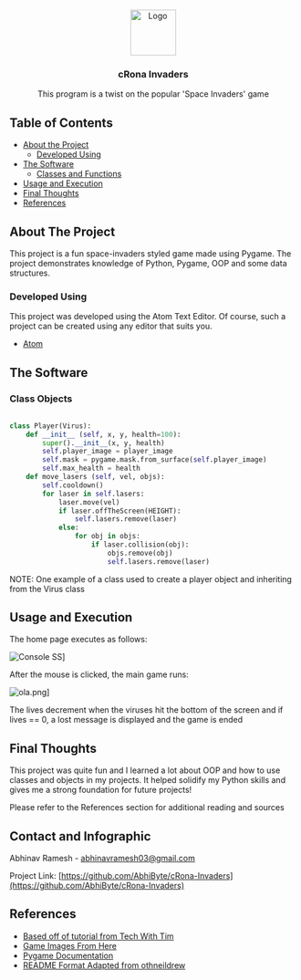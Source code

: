 <br />
  <p align="center">
  <a href="https://github.com/AbhiByte/cRona-Invaders">
    <img src="[![lol.png](https://i.postimg.cc/RFqbXmfh/lol.png)](https://postimg.cc/gXFD2fgb)" alt="Logo" width="80" height="80">
  </a>
  <h3 align="center">cRona Invaders</h3>
  <p align="center">
    This program is a twist on the popular 'Space Invaders' game
  </p>
</p>



<!-- TABLE OF CONTENTS -->
## Table of Contents

* [About the Project](#about-the-project)
  * [Developed Using](#developed-using)
* [The Software](#the-software)
  * [Classes and Functions](#class-objects)
* [Usage and Execution](#usage-and-execution)
* [Final Thoughts](#final-thoughts)
* [References](#references)




<!-- ABOUT THE PROJECT -->
## About The Project

This project is a fun space-invaders styled game made using Pygame. The project demonstrates knowledge of Python, Pygame, OOP and some data structures. 
### Developed Using
This project was developed using the Atom Text Editor. Of course, such a project can be created using any editor that suits you.
* [Atom](https://atom.io/)


<!-- GETTING STARTED -->


## The Software

### Class Objects


```python
	 
class Player(Virus):
    def __init__ (self, x, y, health=100):
        super().__init__(x, y, health)
        self.player_image = player_image
        self.mask = pygame.mask.from_surface(self.player_image)
        self.max_health = health
    def move_lasers (self, vel, objs):
        self.cooldown()
        for laser in self.lasers:
            laser.move(vel)
            if laser.offTheScreen(HEIGHT):
                self.lasers.remove(laser)
            else:
                for obj in objs:
                    if laser.collision(obj):
                        objs.remove(obj)
                        self.lasers.remove(laser)
```
NOTE: One example of a class used to create a player object and inheriting from the Virus class

## Usage and Execution

The home page executes as follows: 

![Console SS](https://i.postimg.cc/ryBxF8DC/hiii.png)]

After the mouse is clicked, the main game runs:

![ola.png](https://i.postimg.cc/Prnvn27S/ola.png)]

The lives decrement when the viruses hit the bottom of the screen and if lives == 0, a lost message is displayed and the game is ended


## Final Thoughts
This project was quite fun and I learned a lot about OOP and how to use classes and objects in my projects. It helped solidify my Python skills and gives me a strong foundation for future projects!

Please refer to the References section for additional reading and sources

## Contact and Infographic

Abhinav Ramesh - [](abhinavramesh03@gmail.com) abhinavramesh03@gmail.com

Project Link: [https://github.com/AbhiByte/cRona-Invaders](https://github.com/AbhiByte/cRona-Invaders)


## References
* [Based off of tutorial from Tech With Tim](https://www.youtube.com/watch?v=Q-__8Xw9KTM&ab_channel=TechWithTim)
* [Game Images From Here](https://github.com/divyanx/Corona-Shooter-Game/tree/master/img)
* [Pygame Documentation](https://www.pygame.org/docs/)
* [README Format Adapted from othneildrew](https://github.com/othneildrew/Best-README-Template.git)

